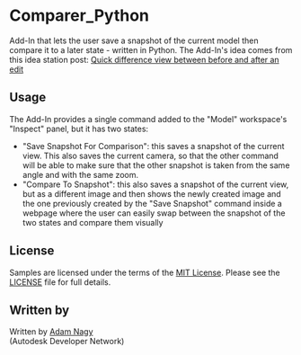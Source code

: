 # Comparer_Python
Add-In that lets the user save a snapshot of the current model then compare it to a later state - written in Python.
The Add-In's idea comes from this idea station post: [Quick difference view between before and after an edit](http://forums.autodesk.com/t5/fusion-360-ideastation-request-a/quick-difference-view-between-before-and-after-an-edit/idi-p/5556293)

## Usage
The Add-In provides a single command added to the "Model" workspace's "Inspect" panel, but it has two states:
- "Save Snapshot For Comparison": this saves a snapshot of the current view. This also saves the current camera, so that the other command will be able to make sure that the other snapshot is taken from the same angle and with the same zoom.
- "Compare To Snapshot": this also saves a snapshot of the current view, but as a different image and then shows the newly created image and the one previously created by the "Save Snapshot" command inside a webpage where the user can easily swap between the snapshot of the two states and compare them visually
 
## License
Samples are licensed under the terms of the [MIT License](http://opensource.org/licenses/MIT). Please see the [LICENSE](LICENSE) file for full details.

## Written by 
Written by [Adam Nagy](http://adndevblog.typepad.com/manufacturing/adam-nagy.html)  <br />
(Autodesk Developer Network)
 
